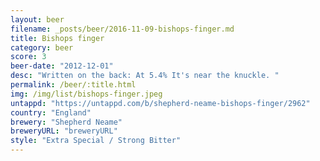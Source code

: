 ```yaml
---
layout: beer
filename: _posts/beer/2016-11-09-bishops-finger.md
title: Bishops finger
category: beer
score: 3
beer-date: "2012-12-01"
desc: "Written on the back: At 5.4% It's near the knuckle. "
permalink: /beer/:title.html
img: /img/list/bishops-finger.jpeg
untappd: "https://untappd.com/b/shepherd-neame-bishops-finger/2962"
country: "England"
brewery: "Shepherd Neame"
breweryURL: "breweryURL"
style: "Extra Special / Strong Bitter"
---
```

